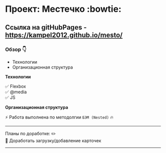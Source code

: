 # Проект: Местечко :bowtie:

## Ссылка на gitHubPages - https://kampel2012.github.io/mesto/

### Обзор :point_down:

* Технологии
* Организационная структура

**Технологии**

:white_check_mark: Flexbox
<br>
:white_check_mark: @media
<br>
:white_check_mark: JS
<br>

**Организационная структура**

:zap: Работа выполнена по методолгии `БЭМ (Nested)` :fire:

____

Планы по доработке: :pencil2:
<br>
:black_square_button: Доработать загрузку/добавление карточек

____




